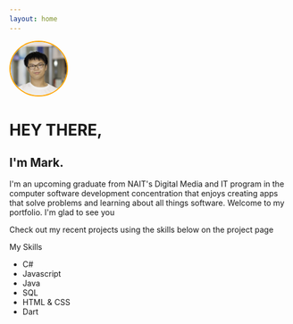 ```yaml
---
layout: home
---
```


<img src='img/mark.jpg' style='border-radius: 50%;width:20%;border:2px solid orange'>

<h1>HEY THERE,</h1>
<h2>I'm Mark.</h2>
<p>I'm an upcoming graduate from NAIT's Digital Media and IT program in the computer software development concentration that enjoys creating apps that solve problems and learning about all things software.
Welcome to my portfolio. I'm glad to see you</p>


<p>Check out my recent projects using the skills below on the project page</p>


<p>My Skills</p>
<ul>
    <li>C#</li>
    <li>Javascript</li>
    <li>Java</li>
    <li>SQL</li>
    <li>HTML & CSS</li>
    <li>Dart</li>
</ul>